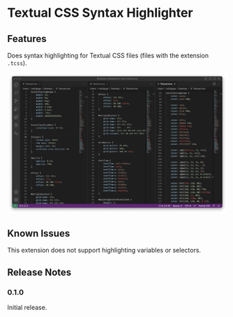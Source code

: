 # Textual CSS Syntax Highlighter

## Features

Does syntax highlighting for Textual CSS files (files with the extension `.tcss`).

![A view of a highlighted file.](./tcss.png)
## Known Issues

This extension does not support highlighting variables or selectors.

## Release Notes

### 0.1.0

Initial release.
